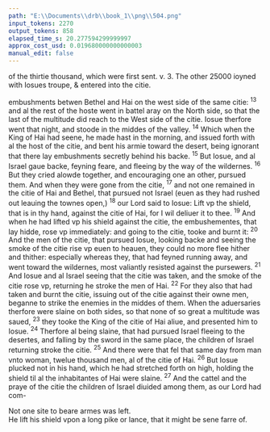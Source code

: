 ```yaml
---
path: "E:\\Documents\\drb\\book_1\\png\\504.png"
input_tokens: 2270
output_tokens: 858
elapsed_time_s: 20.277594299999997
approx_cost_usd: 0.019680000000000003
manual_edit: false
---
```

<aside>of the thirtie thousand, which were first sent. v. 3. The other 25000 ioyned with Iosues troupe, & entered into the citie.</aside>

embushments betwen Bethel and Hai on the west side of the same citie: <sup>13</sup> and al the rest of the hoste went in battel aray on the North side, so that the last of the multitude did reach to the West side of the citie. Iosue therfore went that night, and stoode in the middes of the valley. <sup>14</sup> Which when the King of Hai had seene, he made hast in the morning, and issued forth with al the host of the citie, and bent his armie toward the desert, being ignorant that there lay embushments secretly behind his backe. <sup>15</sup> But Iosue, and al Israel gaue backe, feyning feare, and fleeing by the way of the wildernes. <sup>16</sup> But they cried alowde together, and encouraging one an other, pursued them. And when they were gone from the citie, <sup>17</sup> and not one remained in the citie of Hai and Bethel, that pursued not Israel (euen as they had rushed out leauing the townes open,) <sup>18</sup> our Lord said to Iosue: Lift vp the shield, that is in thy hand, against the citie of Hai, for I wil deliuer it to thee. <sup>19</sup> And when he had lifted vp his shield against the citie, the embushementes, that lay hidde, rose vp immediately: and going to the citie, tooke and burnt it: <sup>20</sup> And the men of the citie, that pursued Iosue, looking backe and seeing the smoke of the citie rise vp euen to heauen, they could no more flee hither and thither: especially whereas they, that had feyned running away, and went toward the wildernes, most valiantly resisted against the pursewers. <sup>21</sup> And Iosue and al Israel seeing that the citie was taken, and the smoke of the citie rose vp, returning he stroke the men of Hai. <sup>22</sup> For they also that had taken and burnt the citie, issuing out of the citie against their owne men, beganne to strike the enemies in the middes of them. When the aduersaries therfore were slaine on both sides, so that none of so great a multitude was saued, <sup>23</sup> they tooke the King of the citie of Hai aliue, and presented him to Iosue. <sup>24</sup> Therfore al being slaine, that had pursued Israel fleeing to the desertes, and falling by the sword in the same place, the children of Israel returning stroke the citie. <sup>25</sup> And there were that fel that same day from man vnto woman, twelue thousand men, al of the citie of Hai. <sup>26</sup> But Iosue plucked not in his hand, which he had stretched forth on high, holding the shield til al the inhabitantes of Hai were slaine. <sup>27</sup> And the cattel and the praye of the citie the children of Israel diuided among them, as our Lord had com-

<aside>Not one site to beare armes was left.</aside>

<aside>He lift his shield vpon a long pike or lance, that it might be sene farre of.</aside>

[^1]: Iosve.